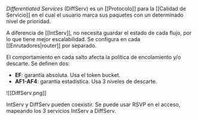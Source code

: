 _Differentiated Services_ (DiffServ) es un [[Protocolo]] para la [[Calidad de Servicio]] en el cual el usuario marca sus paquetes con un determinado nivel de prioridad.

A diferencia de [[IntServ]], no necesita guardar el estado de cada flujo, por lo que tiene mejor escalabilidad. Se configura en cada [[Enrutadores|router]] por separado.

El comportamiento en cada salto afecta la política de encolamiento y/o descarte. Se definen dos:

- **EF**: garantía absoluta. Usa el token bucket.
- **AF1-AF4**: garantía estadística. Usa 3 niveles de descarte.

![[DiffServ.png]]

IntServ y DiffServ pueden coexistir. Se puede usar RSVP en el acceso, mapeando los 3 servicios IntServ a DiffServ.
